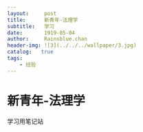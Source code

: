 ```yaml
---
layout:     post
title:      新青年-法理学
subtitle:   学习
date:       1919-05-04
author:     Rainsblue.chan
header-img: ![3](../../../wallpaper/3.jpg)
catalog:   true
tags:
    - 经验
---
```


# 新青年-法理学

学习用笔记站

